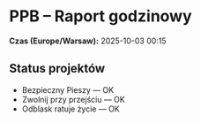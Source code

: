 # PPB – Raport godzinowy
**Czas (Europe/Warsaw):** 2025-10-03 00:15

## Status projektów
- Bezpieczny Pieszy — OK
- Zwolnij przy przejściu — OK
- Odblask ratuje życie — OK

